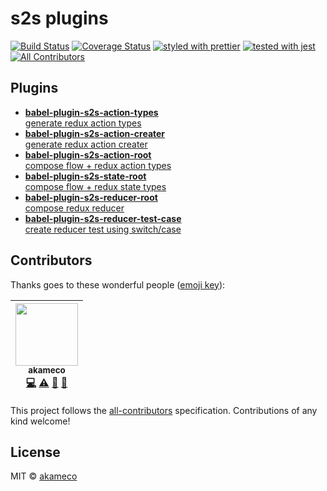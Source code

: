# s2s plugins
[![Build Status](https://travis-ci.org/akameco/s2s-plugins.svg?branch=master)](https://travis-ci.org/akameco/s2s-plugins)
[![Coverage Status](https://coveralls.io/repos/github/akameco/s2s-plugins/badge.svg?branch=master)](https://coveralls.io/github/akameco/s2s-plugins?branch=master)
[![styled with prettier](https://img.shields.io/badge/styled_with-prettier-ff69b4.svg)](https://github.com/prettier/prettier)
[![tested with jest](https://img.shields.io/badge/tested_with-jest-99424f.svg)](https://github.com/facebook/jest)
[![All Contributors](https://img.shields.io/badge/all_contributors-1-orange.svg?style=flat-square)](#contributors)


## Plugins

- [**babel-plugin-s2s-action-types**<br>generate redux action types](https://github.com/akameco/s2s-plugins/tree/master/packages/babel-plugin-s2s-action-types)
- [**babel-plugin-s2s-action-creater**<br>generate redux action creater](https://github.com/akameco/s2s-plugins/tree/master/packages/babel-plugin-s2s-action-creater)
- [**babel-plugin-s2s-action-root**<br>compose flow + redux action types](https://github.com/akameco/s2s-plugins/tree/master/packages/babel-plugin-s2s-action-root)
- [**babel-plugin-s2s-state-root**<br>compose flow + redux state types](https://github.com/akameco/s2s-plugins/tree/master/packages/babel-plugin-s2s-state-root)
- [**babel-plugin-s2s-reducer-root**<br>compose redux reducer](https://github.com/akameco/s2s-plugins/tree/master/packages/babel-plugin-s2s-reducer-root)
- [**babel-plugin-s2s-reducer-test-case**<br>create reducer test using switch/case](https://github.com/akameco/s2s-plugins/tree/master/packages/babel-plugin-s2s-reducer-test-case)

## Contributors

Thanks goes to these wonderful people ([emoji key](https://github.com/kentcdodds/all-contributors#emoji-key)):

<!-- ALL-CONTRIBUTORS-LIST:START - Do not remove or modify this section -->
| [<img src="https://avatars2.githubusercontent.com/u/4002137?v=4" width="100px;"/><br /><sub>akameco</sub>](http://akameco.github.io)<br />[💻](https://github.com/akameco/s2s-plugins/commits?author=akameco "Code") [⚠️](https://github.com/akameco/s2s-plugins/commits?author=akameco "Tests") [👀](#review-akameco "Reviewed Pull Requests") [📖](https://github.com/akameco/s2s-plugins/commits?author=akameco "Documentation") |
| :---: |
<!-- ALL-CONTRIBUTORS-LIST:END -->

This project follows the [all-contributors](https://github.com/kentcdodds/all-contributors) specification. Contributions of any kind welcome!

## License

MIT © [akameco](http://akameco.github.io)

